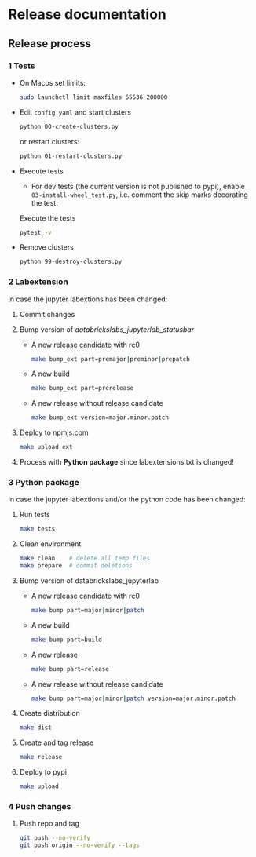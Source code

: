 # Release documentation

## Release process

### 1 Tests

- On Macos set limits:

  ```bash
  sudo launchctl limit maxfiles 65536 200000
  ```

- Edit `config.yaml` and start clusters

  ```bash
  python 00-create-clusters.py
  ```

  or restart clusters:

  ```bash
  python 01-restart-clusters.py
  ```

- Execute tests
  - For dev tests (the current version is not published to pypi), enable `03-install-wheel_test.py`, i.e. comment the skip marks decorating the test.
  
  Execute the tests

  ```bash
  pytest -v
  ```

- Remove clusters

  ```bash
  python 99-destroy-clusters.py
  ```

### 2 Labextension

In case the jupyter labextions has been changed:

1. Commit changes

2. Bump version of *databrickslabs_jupyterlab_statusbar*

    - A new release candidate with rc0

      ```bash
      make bump_ext part=premajor|preminor|prepatch
      ```

    - A new build

      ```bash
      make bump_ext part=prerelease
      ```

    - A new release without release candidate

      ```bash
      make bump_ext version=major.minor.patch
      ```

3. Deploy to npmjs.com

    ```bash
    make upload_ext
    ```

4. Process with **Python package** since labextensions.txt is changed!

### 3 Python package

In case the jupyter labextions and/or the python code has been changed:

1. Run tests

    ```bash
    make tests
    ```

2. Clean environment

    ```bash
    make clean    # delete all temp files
    make prepare  # commit deletions
    ```

3. Bump version of databrickslabs_jupyterlab

    - A new release candidate with rc0

      ```bash
      make bump part=major|minor|patch
      ```

    - A new build

      ```bash
      make bump part=build
      ```

    - A new release

      ```bash
      make bump part=release
      ```

    - A new release without release candidate

      ```bash
      make bump part=major|minor|patch version=major.minor.patch
      ```

4. Create distribution

    ```bash
    make dist
    ```

5. Create and tag release

    ```bash
    make release
    ```

6. Deploy to pypi

    ```bash
    make upload
    ```

### 4 Push changes

1. Push repo and tag

    ```bash
    git push --no-verify
    git push origin --no-verify --tags
    ```
